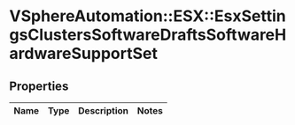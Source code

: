 # VSphereAutomation::ESX::EsxSettingsClustersSoftwareDraftsSoftwareHardwareSupportSet

## Properties
Name | Type | Description | Notes
------------ | ------------- | ------------- | -------------


